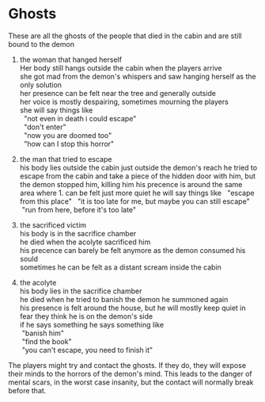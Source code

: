 # Ghosts
These are all the ghosts of the people that died in the cabin and are still bound to the demon

1. the woman that hanged herself  
	Her body still hangs outside the cabin when the players arrive  
	she got mad from the demon's whispers and saw hanging herself as the only solution  
	her presence can be felt near the tree and generally outside  
	her voice is mostly despairing, sometimes mourning the players  
	she will say things like  
	&nbsp; "not even in death i could escape"  
	&nbsp; "don't enter"  
	&nbsp; "now you are doomed too"  
	&nbsp; "how can I stop this horror"  

2. the man that tried to escape  
	his body lies outside the cabin just outside the demon's reach
	he tried to escape from the cabin and take a piece of the hidden door with him, but the demon stopped him, killing him
	his precence is around the same area where 1. can be felt just more quiet
	he will say things like 
	&nbsp; "escape from this place"
	&nbsp; "it is too late for me, but maybe you can still escape"
	&nbsp;"run from here, before it's too late"

3. the sacrificed victim  
	his body is in the sacrifice chamber  
	he died when the acolyte sacrificed him  
	his precence can barely be felt anymore as the demon consumed his sould  
	sometimes he can be felt as a distant scream inside the cabin  

4. the acolyte  
	his body lies in the sacrifice chamber   
	he died when he tried to banish the demon he summoned again  
	his presence is felt around the house, but he will mostly keep quiet in fear they think he is on the demon's side  
	if he says something he says something like  
	&nbsp;"banish him"  
	&nbsp;"find the book"  
	&nbsp;"you can't escape, you need to finish it"  

The players might try and contact the ghosts. If they do, they will expose their minds to the horrors of the demon's mind. 
This leads to the danger of mental scars, in the worst case insanity, but the contact will normally break before that.
